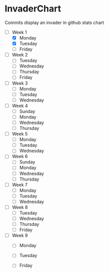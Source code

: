 # InvaderChart
Commits display an invader in github stats chart

- [ ] Week 1
  - [X] Monday
  - [X] Tuesday
  - [ ] Friday
- [ ] Week 2
  - [ ] Tuesday
  - [ ] Wednesday
  - [ ] Thursday
  - [ ] Friday
- [ ] Week 3
  - [ ] Monday
  - [ ] Tuesday
  - [ ] Wednesday
- [ ] Week 4
  - [ ] Sunday
  - [ ] Monday
  - [ ] Wednesday
  - [ ] Thursday
- [ ] Week 5
  - [ ] Monday
  - [ ] Tuesday
  - [ ] Wednesday
- [ ] Week 6
  - [ ] Sunday
  - [ ] Monday
  - [ ] Wednesday
  - [ ] Thursday
- [ ] Week 7
  - [ ] Monday
  - [ ] Tuesday
  - [ ] Wednesday
- [ ] Week 8
  - [ ] Tuesday
  - [ ] Wednesday
  - [ ] Thursday
  - [ ] Friday
- [ ] Week 9
  - [ ] Monday
  - [ ] Tuesday
  - [ ] Friday

